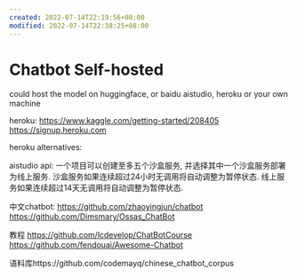 ```yaml
---
created: 2022-07-14T22:19:56+08:00
modified: 2022-07-14T22:38:25+08:00
---
```


# Chatbot Self-hosted

could host the model on huggingface, or baidu aistudio, heroku or your own machine

heroku:
https://www.kaggle.com/getting-started/208405
https://signup.heroku.com

heroku alternatives:


aistudio api:
一个项目可以创建至多五个沙盒服务, 并选择其中一个沙盒服务部署为线上服务.
沙盒服务如果连续超过24小时无调用将自动调整为暂停状态.
线上服务如果连续超过14天无调用将自动调整为暂停状态.

中文chatbot:
https://github.com/zhaoyingjun/chatbot
https://github.com/Dimsmary/Ossas_ChatBot

教程
https://github.com/lcdevelop/ChatBotCourse
https://github.com/fendouai/Awesome-Chatbot

语料库https://github.com/codemayq/chinese_chatbot_corpus
